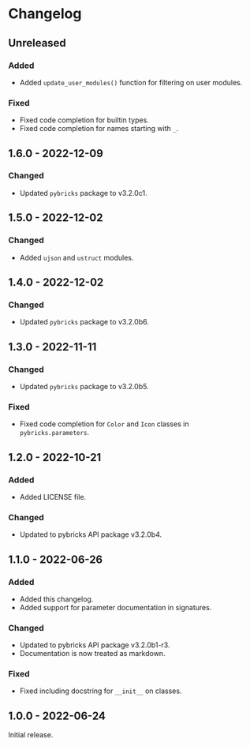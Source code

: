 # Changelog

<!-- refer to https://keepachangelog.com/en/1.0.0/ for guidance -->

## Unreleased

### Added
- Added `update_user_modules()` function for filtering on user modules.

### Fixed
- Fixed code completion for builtin types.
- Fixed code completion for names starting with `_`.

## 1.6.0 - 2022-12-09

### Changed
- Updated `pybricks` package to v3.2.0c1.

## 1.5.0 - 2022-12-02

### Changed
- Added `ujson` and `ustruct` modules.

## 1.4.0 - 2022-12-02

### Changed
- Updated `pybricks` package to v3.2.0b6.

## 1.3.0 - 2022-11-11

### Changed
- Updated `pybricks` package to v3.2.0b5.

### Fixed
- Fixed code completion for `Color` and `Icon` classes in `pybricks.parameters`.

## 1.2.0 - 2022-10-21

### Added
- Added LICENSE file.

### Changed
- Updated to pybricks API package v3.2.0b4.

## 1.1.0 - 2022-06-26

### Added
- Added this changelog.
- Added support for parameter documentation in signatures.

### Changed
- Updated to pybricks API package v3.2.0b1-r3.
- Documentation is now treated as markdown.

### Fixed
- Fixed including docstring for `__init__` on classes.

## 1.0.0 - 2022-06-24

Initial release.

